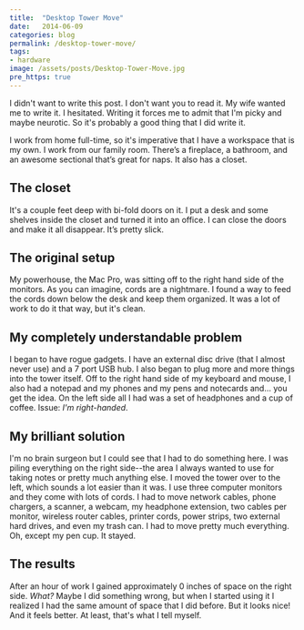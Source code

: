 ```yaml
---
title:  "Desktop Tower Move"
date:   2014-06-09
categories: blog
permalink: /desktop-tower-move/
tags:
- hardware
image: /assets/posts/Desktop-Tower-Move.jpg
pre_https: true
---
```


I didn't want to write this post. I don't want you to read it. My wife wanted me to write it. I hesitated. Writing it forces me to admit that I'm picky and maybe neurotic. So it's probably a good thing that I did write it.

<!--more-->

I work from home full-time, so it's imperative that I have a workspace that is my own. I work from our family room. There’s a fireplace, a bathroom, and an awesome sectional that’s great for naps. It also has a closet.

## The closet

It's a couple feet deep with bi-fold doors on it. I put a desk and some shelves inside the closet and turned it into an office. I can close the doors and make it all disappear. It’s pretty slick.

## The original setup

My powerhouse, the Mac Pro, was sitting off to the right hand side of the monitors. As you can imagine, cords are a nightmare. I found a way to feed the cords down below the desk and keep them organized. It was a lot of work to do it that way, but it's clean.

## My completely understandable problem

I began to have rogue gadgets. I have an external disc drive (that I almost never use) and a 7 port USB hub. I also began to plug more and more things into the tower itself. Off to the right hand side of my keyboard and mouse, I also had a notepad and my phones and my pens and notecards and... you get the idea. On the left side all I had was a set of headphones and a cup of coffee. Issue: _I'm right-handed_.

## My brilliant solution

I'm no brain surgeon but I could see that I had to do something here. I was piling everything on the right side--the area I always wanted to use for taking notes or pretty much anything else. I moved the tower over to the left, which sounds a lot easier than it was. I use three computer monitors and they come with lots of cords. I had to move network cables, phone chargers, a scanner, a webcam, my headphone extension, two cables per monitor, wireless router cables, printer cords, power strips, two external hard drives, and even my trash can. I had to move pretty much everything. Oh, except my pen cup. It stayed.

## The results

After an hour of work I gained approximately 0 inches of space on the right side. _What?_ Maybe I did something wrong, but when I started using it I realized I had the same amount of space that I did before. But it looks nice! And it feels better. At least, that's what I tell myself.